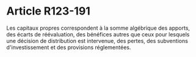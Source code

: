 # Article R123-191

Les capitaux propres correspondent à la somme algébrique des apports, des écarts de réévaluation, des bénéfices autres que ceux pour lesquels une décision de distribution est intervenue, des pertes, des subventions d'investissement et des provisions réglementées.